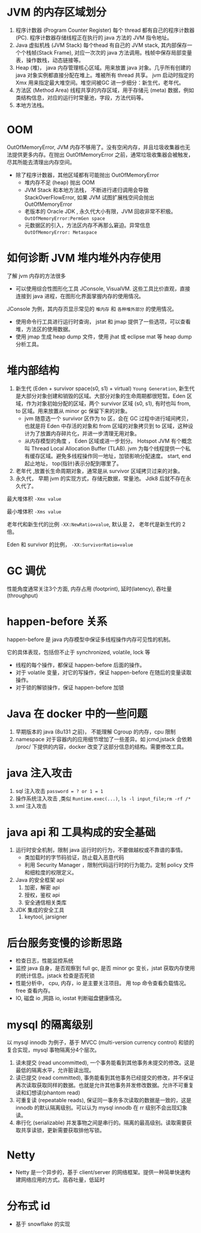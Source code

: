 # JVM 的内存区域划分
1. 程序计数器 (Program Counter Register) 每个 thread 都有自己的程序计数器 (PC). 程序计数器存储线程正在执行的 java 方法的 JVM 指令地址。
2. Java 虚拟机栈 (JVM Stack) 每个thead 有自己的 JVM stack, 其内部保存一个个栈帧(Stack Frame), 对应一次次的 java 方法调用。栈帧中保存局部变量表，操作数栈，动态链接等。
3. Heap (堆)， java 内存管理核心区域。用来放置 java 对象。几乎所有创建的 java 对象实例都直接分配在堆上。堆被所有 thread 共享。 jvm 启动时指定的 Xmx 用来指定最大堆空间。堆空间被GC 进一步细分：新生代，老年代。
4. 方法区 (Method Area) 线程共享的内存区域，用于存储元 (meta) 数据，例如类结构信息，对应的运行时常量池，字段，方法代码等。
5. 本地方法栈。

# OOM
OutOfMemoryError, JVM 内存不够用了。没有空闲内存，并且垃圾收集器也无法提供更多内存。在抛出 OutOfMemoryError 之前，通常垃圾收集器会被触发，尽其所能去清理出内存空间。

* 除了程序计数器，其他区域都有可能抛出 OutOfMemoryError
    * 堆内存不足 (heap) 抛出 OOM
    * JVM Stack 和本地方法栈， 不断进行递归调用会导致 StackOverFlowError, 如果 JVM 试图扩展栈空间会抛出 OutOfMemoryError
    * 老版本的 Oracle JDK , 永久代大小有限，JVM 回收非常不积极。 `OutOfMemoryError:PermGen space`
    * 元数据区的引入，方法区内存不再那么窘迫。异常信息`OutOfMemoryError: Metaspace`

# 如何诊断 JVM 堆内堆外内存使用
了解 jvm 内存的方法很多
* 可以使用综合性图形化工具 JConsole, VisualVM. 这些工具比价直观，直接连接到 java 进程，在图形化界面掌握内存的使用情况。

JConsole 为例，其内存页显示常见的 `堆内存` 和 `各种堆外部分` 的使用情况。

* 使用命令行工具进行运行时查询， jstat 和 jmap 提供了一些选项，可以查看堆，方法区的使用数据。
* 使用 jmap 生成 heap dump 文件，使用 jhat 或 eclipse mat 等 heap dump 分析工具。


# 堆内部结构
1. 新生代 (Eden + survivor space(s0, s1) + virtual) `Young Generation`, 新生代是大部分对象创建和销毁的区域。大部分对象的生命周期都很短暂。Eden 区域，作为对象初始分配的区域，两个 survivor 区域 (s0, s1), 有时也叫 from, to 区域。用来放置从 minor gc 保留下来的对象。
    * jvm 随意选一个 survivor 区作为 to 区，会在 GC 过程中进行域间拷贝，也就是将 Eden 中存活的对象和 from 区域的对象拷贝到 to 区域，这种设计为了放置内存碎片化，并进一步清理无用对象。
    * 从内存模型的角度 ， Eden 区域或进一步划分。 Hotspot JVM 有个概念叫 Thread Local Allocation Buffer (TLAB). jvm 为每个线程提供一个私有缓存区域。避免多线程操作同一地址，加锁影响分配速度。 start, end 起止地址， top(指针)表示分配到哪里了。
2. 老年代 ,放置长生命周期对象，通常是从 survivor 区域拷贝过来的对象。
3. 永久代， 早期 jvm 的实现方式，存储元数据，常量池。 Jdk8 后就不存在永久代了。

最大堆体积 `-Xmx value`

最小堆体积 `-Xms value`

老年代和新生代的比例 `-XX:NewRatio=value`, 默认是 2， 老年代是新生代的 2 倍。

Eden 和 survivor 的比例， `-XX:SurvivorRatio=value`

# GC 调优
性能角度通常关注3个方面, 内存占用 (footprint), 延时(latency), 吞吐量(throughput)

# happen-before 关系

happen-before 是 java 内存模型中保证多线程操作内存可见性的机制。

它的具体表现，包括但不止于 synchronized, volatile, lock 等
* 线程的每个操作，都保证 happen-before 后面的操作。
* 对于 volatile 变量，对它的写操作，保证 happen-before 在随后的变量读取操作。
* 对于锁的解锁操作，保证 happen-before 加锁

# Java 在 docker 中的一些问题
1. 早期版本的 java (8u131 之前)， 不能理解 Cgroup 的内存，cpu 限制
2. namespace 对于容器内的应用细节增加了一些差异。如 jcmd,jstack 会依赖 /proc/ 下提供的内容，docker 改变了这部分信息的结构。需要修改工具。

# java 注入攻击
1. sql 注入攻击 `password = ? or 1 = 1`
2. 操作系统注入攻击 ,类似 `Runtime.exec(...)`, `ls -l input_file;rm -rf /*`
3. xml 注入攻击

# java api 和 工具构成的安全基础
1. 运行时安全机制，限制 java 运行时的行为，不要做越权或不靠谱的事情。
    * 类加载时的字节码验证，防止载入恶意代码
    * 利用 Security Manager ，限制代码运行时的行为能力。定制 policy 文件和细粒度的权限定义。
2. Java 的安全框架 api
    1. 加密，解密 api
    2. 授权，鉴权 api
    3. 安全通信相关类库
3. JDK 集成的安全工具
    1. keytool, jarsigner

# 后台服务变慢的诊断思路
* 检查日志，性能监控系统
* 监控 java 自身，是否观察到 full gc, 是否 minor gc 变长，jstat 获取内存使用的统计信息。jstack 检查是否死锁
* 性能分析中， cpu, 内存，io 是主要关注项目。 用 top 命令查看负载情况。free 查看内存。
* IO, 磁盘 io ,网路 io, iostat 判断磁盘健康情况。

# mysql 的隔离级别
以 mysql innodb 为例子，基于 MVCC (multi-version currency control) 和锁的复合实现，mysql 事物隔离分4个层次。
1. 读未提交 (read uncommitted), 一个事务能看到其他事务未提交的修改。这是最低的隔离水平，允许脏读出现。
2. 读已提交 (read committed), 事务能看到其他事务已经提交的修改，并不保证再次读取获取同样的数据。也就是允许其他事务并发修改数据。允许不可重复读和幻想读(phantom read)
3. 可重复读 (repeatable reads), 保证同一事务多次读取的数据是一致的，这是 innodb 的默认隔离级别。可以认为 mysql innodb 在 rr 级别不会出现幻象读。
4. 串行化 (serializable) 并发事物之间是串行的。隔离的最高级别。读取需要获取共享读锁，更新需要获取排他写锁。

# Netty
* Netty 是一个异步的，基于 client/server 的网络框架。提供一种简单快速构建网络应用的方式。高吞吐量，低延时

# 分布式 id
* 基于 snowflake 的实现